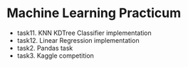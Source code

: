 # Machine Learning Practicum

- task11. KNN KDTree Classifier implementation
- task12. Linear Regression implementation
- task2. Pandas task
- task3. Kaggle competition
